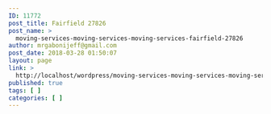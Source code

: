 ```yaml
---
ID: 11772
post_title: Fairfield 27826
post_name: >
  moving-services-moving-services-moving-services-fairfield-27826
author: mrgabonijeff@gmail.com
post_date: 2018-03-28 01:50:07
layout: page
link: >
  http://localhost/wordpress/moving-services-moving-services-moving-services-fairfield-27826/
published: true
tags: [ ]
categories: [ ]
---
```

